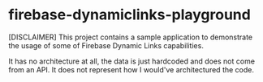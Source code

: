 # firebase-dynamiclinks-playground


[DISCLAIMER]
This project contains a sample application to demonstrate the usage of some of Firebase Dynamic Links capabilities.

It has no architecture at all, the data is just hardcoded and does not come from an API. It does not represent how I would've architectured the code.
